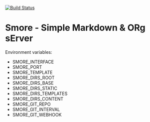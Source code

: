 [![Build Status](https://lab.devfu.net/api/badges/fuzzy/smore/status.svg)](https://lab.devfu.net/fuzzy/smore)

# Smore - Simple Markdown & ORg sErver

Environment variables:

- SMORE_INTERFACE
- SMORE_PORT
- SMORE_TEMPLATE
- SMORE_DIRS_ROOT
- SMORE_DIRS_BASE
- SMORE_DIRS_STATIC
- SMORE_DIRS_TEMPLATES
- SMORE_DIRS_CONTENT
- SMORE_GIT_REPO
- SMORE_GIT_INTERVAL
- SMORE_GIT_WEBHOOK
